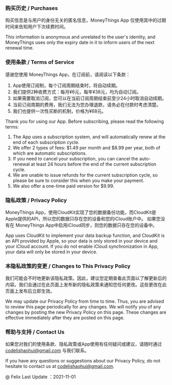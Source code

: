 
### 购买历史 / Purchases

购买信息是与用户的身份无关的匿名信息，MoneyThings App 仅使用其中的过期时间来告知用户下次续费时间。

This information is anonymous and unrelated to the user's identity, and MoneyThings uses only the expiry date in it to inform users of the next renewal time.

### 使用条款 / Terms of Service

感谢您使用 MoneyThings App，在订阅前，请阅读以下条款：
1. App使用订阅制，每个订阅周期结束时，将自动续期。
2. 我们提供2种收费方式：每月¥6元，每年¥38元，均为自动订阅。
3. 如果需要取消订阅，您可以在当前订阅周期结束前至少24小时取消自动续期。
4. 当前订阅周期的费用，我们无法为您办理退款，请务必在付款时考虑清楚。
5. 我们也提供一次性买断的机制，价格为¥68元。

Thank you for using our App. Before subscribing, please read the following terms:
1. The App uses a subscription system, and will automatically renew at the end of each subscription cycle.
2. We offer 2 types of fees: $1.49 per month and $8.99 per year, both of which are automatic subscriptions.
3. If you need to cancel your subscription, you can cancel the auto-renewal at least 24 hours before the end of the current subscription cycle.
4. We are unable to issue refunds for the current subscription cycle, so please be sure to consider this when you make your payment.
5. We also offer a one-time paid version for $9.99.

### 隐私政策 / Privacy Policy

MoneyThings App，使用CloudKit实现了您的数据备份功能，而CloudKit是Apple提供的API，所以您的数据只存在您的设备和您的iCloud账户中。
如果您没有在 MoneyThings App中启用iCloud同步，则您的数据只存在您的设备中。

App uses CloudKit to implement your data backup function, and CloudKit is an API provided by Apple, so your data is only stored in your device and your iCloud account.
If you do not enable iCloud synchronization in App, your data will only be stored in your device.

### 本隐私政策的变更 / Changes to This Privacy Policy

我们可能会不时地更新该隐私政策。因此，建议您定期查看此页面以了解更新后的内容。我们会通过在此页面上发布新的隐私政策来通知您任何更改。这些更改在此页面上发布后立即生效。

We may update our Privacy Policy from time to time. Thus, you are advised to review this page periodically for any changes. We will notify you of any changes by posting the new Privacy Policy on this page. These changes are effective immediately after they are posted on this page.

### 帮助与支持 / Contact Us

如果您对我们的使用条款、隐私政策或App使用有任何疑问或建议，请随时通过 codelishaohui@gmail.com 与我们联系。

If you have any questions or suggestions about our Privacy Policy, do not hesitate to contact us at codelishaohui@gmail.com.



@ Felix Last Update ：2021-11-01


